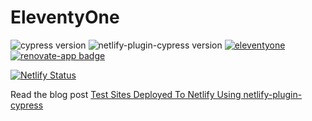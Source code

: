 # EleventyOne
![cypress version](https://img.shields.io/badge/cypress-7.7.0-brightgreen) ![netlify-plugin-cypress version](https://img.shields.io/badge/netlify--plugin--cypress-2.2.0-brightgreen)
[![eleventyone](https://img.shields.io/endpoint?url=https://dashboard.cypress.io/badge/simple/96uuiz/master&style=flat&logo=cypress)](https://dashboard.cypress.io/projects/96uuiz/runs) [![renovate-app badge][renovate-badge]][renovate-app]

[![Netlify Status](https://api.netlify.com/api/v1/badges/8cb19461-435b-4d51-ae22-def6e0b601a8/deploy-status)](https://app.netlify.com/sites/eleventyone-test/deploys)

Read the blog post [Test Sites Deployed To Netlify Using netlify-plugin-cypress](https://glebbahmutov.com/blog/test-netlify/)

[renovate-badge]: https://img.shields.io/badge/renovate-app-blue.svg
[renovate-app]: https://renovateapp.com/
